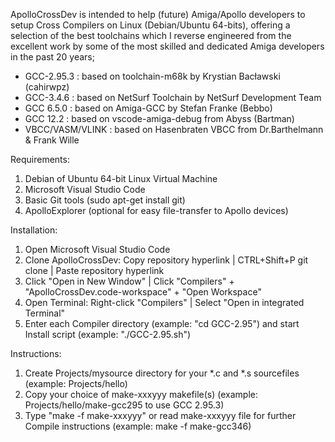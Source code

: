 ApolloCrossDev is intended to help (future) Amiga/Apollo developers to setup Cross Compilers on Linux (Debian/Ubuntu 64-bits), offering a selection of the best toolchains which I  reverse engineered from the excellent work by some of the most skilled and dedicated Amiga developers in the past 20 years;

* GCC-2.95.3        : based on toolchain-m68k by Krystian Bacławski (cahirwpz)
* GCC-3.4.6         : based on NetSurf Toolchain by NetSurf Development Team
* GCC 6.5.0         : based on Amiga-GCC by Stefan Franke (Bebbo)
* GCC 12.2          : based on vscode-amiga-debug from Abyss (Bartman)
* VBCC/VASM/VLINK   : based on Hasenbraten VBCC from Dr.Barthelmann & Frank Wille

Requirements:
1. Debian of Ubuntu 64-bit Linux Virtual Machine
2. Microsoft Visual Studio Code
3. Basic Git tools (sudo apt-get install git)
4. ApolloExplorer (optional for easy file-transfer to Apollo devices)

Installation:
1. Open Microsoft Visual Studio Code
2. Clone ApolloCrossDev: Copy repository hyperlink | CTRL+Shift+P git clone | Paste repository hyperlink
3. Click "Open in New Window" | Click "Compilers" + "ApolloCrossDev.code-workspace" + "Open Workspace"
4. Open Terminal: Right-click "Compilers" | Select "Open in integrated Terminal"
5. Enter each Compiler directory (example: "cd GCC-2.95") and start Install script (example: "./GCC-2.95.sh")

Instructions:
1. Create Projects/mysource directory for your *.c and *.s sourcefiles (example: Projects/hello)
2. Copy your choice of make-xxxyyy makefile(s) (example: Projects/hello/make-gcc295 to use GCC 2.95.3)
3. Type "make -f make-xxxyyy" or read make-xxxyyy file for further Compile instructions (example: make -f make-gcc346)
